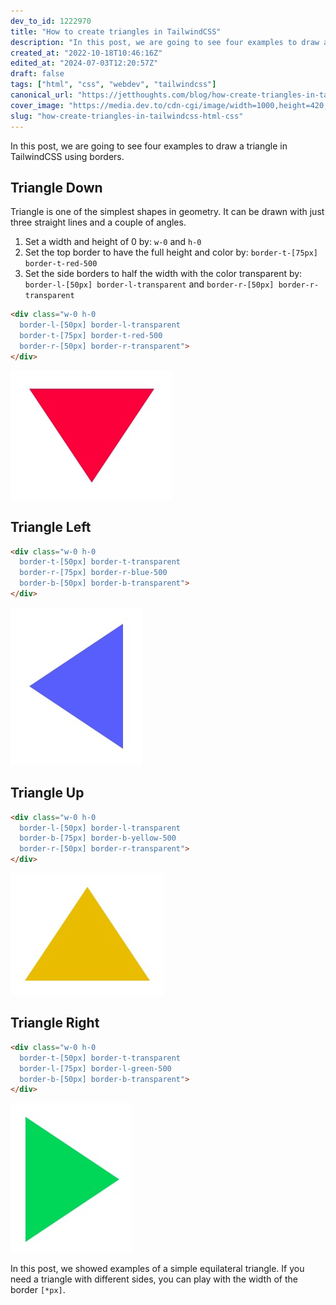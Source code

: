 ```yaml
---
dev_to_id: 1222970
title: "How to create triangles in TailwindCSS"
description: "In this post, we are going to see four examples to draw a triangle in TailwindCSS using borders.    ..."
created_at: "2022-10-18T10:46:16Z"
edited_at: "2024-07-03T12:20:57Z"
draft: false
tags: ["html", "css", "webdev", "tailwindcss"]
canonical_url: "https://jetthoughts.com/blog/how-create-triangles-in-tailwindcss-html-css/"
cover_image: "https://media.dev.to/cdn-cgi/image/width=1000,height=420,fit=cover,gravity=auto,format=auto/https%3A%2F%2Fdev-to-uploads.s3.amazonaws.com%2Fuploads%2Farticles%2Fostd933jdk97j8ifwm3e.jpeg"
slug: "how-create-triangles-in-tailwindcss-html-css"
---
```

In this post, we are going to see four examples to draw a triangle in TailwindCSS using borders.

## Triangle Down

Triangle is one of the simplest shapes in geometry. It can be drawn with just three straight lines and a couple of angles.

1. Set a width and height of 0 by: `w-0` and `h-0`
2. Set the top border to have the full height and color by: `border-t-[75px] border-t-red-500`
3. Set the side borders to half the width with the color transparent by: `border-l-[50px] border-l-transparent` and `border-r-[50px] border-r-transparent`
```html
<div class="w-0 h-0 
  border-l-[50px] border-l-transparent
  border-t-[75px] border-t-red-500
  border-r-[50px] border-r-transparent">
</div>
```
![Image description](https://raw.githubusercontent.com/jetthoughts/jetthoughts.github.io/master/static/assets/img/blog/how-create-triangles-in-tailwindcss-html-css/file_0.png)

## Triangle Left
```html
<div class="w-0 h-0 
  border-t-[50px] border-t-transparent
  border-r-[75px] border-r-blue-500
  border-b-[50px] border-b-transparent">
</div>
```
![Image description](https://raw.githubusercontent.com/jetthoughts/jetthoughts.github.io/master/static/assets/img/blog/how-create-triangles-in-tailwindcss-html-css/file_1.png)

## Triangle Up
```html
<div class="w-0 h-0 
  border-l-[50px] border-l-transparent
  border-b-[75px] border-b-yellow-500
  border-r-[50px] border-r-transparent">
</div>
```
![Image description](https://raw.githubusercontent.com/jetthoughts/jetthoughts.github.io/master/static/assets/img/blog/how-create-triangles-in-tailwindcss-html-css/file_2.png)

## Triangle Right
```html
<div class="w-0 h-0 
  border-t-[50px] border-t-transparent
  border-l-[75px] border-l-green-500
  border-b-[50px] border-b-transparent">
</div>
```
![Image description](https://raw.githubusercontent.com/jetthoughts/jetthoughts.github.io/master/static/assets/img/blog/how-create-triangles-in-tailwindcss-html-css/file_3.png)

In this post, we showed examples of a simple equilateral triangle. If you need a triangle with different sides, you can play with the width of the border `[*px]`.







